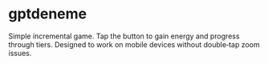 # gptdeneme

Simple incremental game. Tap the button to gain energy and progress through
tiers. Designed to work on mobile devices without double‑tap zoom issues.
